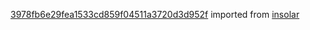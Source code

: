 [3978fb6e29fea1533cd859f04511a3720d3d952f](https://github.com/insolar/insolar/commit/3978fb6e29fea1533cd859f04511a3720d3d952f) imported from [insolar](https://github.com/insolar/insolar)
